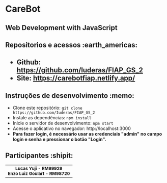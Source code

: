 <h1> CareBot </h1>
<h2> Web Development with JavaScript </h2>

<H2> Repositorios e acessos :earth_americas: <h2>

- Github: https://github.com/Iuderas/FIAP_GS_2
- Site: https://carebotfiap.netlify.app/

<h2>Instruções de desenvolvimento :memo:</h2>

- Clone este repositório: `git clone https://github.com/Iuderas/FIAP_GS_2`
- Instale as dependências: `npm install`
- Inicie o servidor de desenvolvimento: `npm start`
- Acesse o aplicativo no navegador: http://localhost:3000
- <b>Para fazer login, é necessário usar as credenciais "admin" no campo login e senha e pressionar o botão "Login".</b>

<h2>Participantes :shipit:</h2>

<table>
  <tr>
    <td align="center">
        <sub>
          <b>Lucas Yuji - RM99929</b>
          <br>
        </sub>
        <sub>
          <b>Enzo Luiz Goulart - RM98720</b>
          <br>
        </sub>
    </td>
  </tr>
</table>
